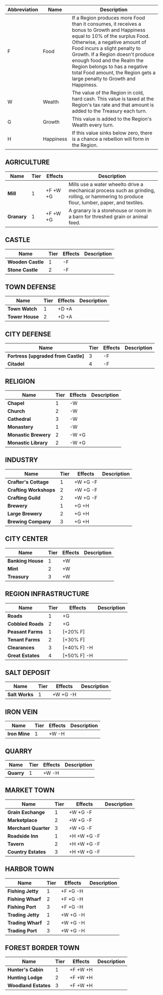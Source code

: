 Abbreviation | Name | Description
------------ | ------------ | -------------
F | Food | If a Region produces more Food than it consumes, it receives a bonus to Growth and Happiness equal to 10% of the surplus Food. Otherwise, a negative amount of Food incurs a slight penalty to Growth. If a Region doesn't produce enough food and the Realm the Region belongs to has a negative total Food amount, the Region gets a large penalty to Growth and Happiness.
W | Wealth | The value of the Region in cold, hard cash. This value is taxed at the Region's tax rate and that amount is added to the Treasury each turn.
G | Growth | This value is added to the Region's Wealth every turn.
H | Happiness | If this value sinks below zero, there is a chance a rebellion will form in the Region.

## AGRICULTURE

Name | Tier | Effects | Description
------------ | ------------ | ------------- | -------------
**Mill** | 1 | +F +W +G| Mills use a water wheelto drive a mechanical process such as grinding, rolling, or hammering to produce flour, lumber, paper, and textiles.
**Granary** | 1 | +F +W +G | A granary is a storehouse or room in a barn for threshed grain or animal feed.

## CASTLE

Name | Tier | Effects | Description
------------ | ------------ | ------------- | -------------
**Wooden Castle** | 1 | -F | 
**Stone Castle** | 2 | -F | 

## TOWN DEFENSE

Name | Tier | Effects | Description
------------ | ------------ | ------------- | -------------
**Town Watch** | 1 | +D +A | 
**Tower House** | 2 | +D +A | 

## CITY DEFENSE

Name | Tier | Effects | Description
------------ | ------------ | ------------- | -------------
**Fortress [upgraded from Castle]** | 3 | -F | 
**Citadel** | 4 | -F | 

## RELIGION

Name | Tier | Effects | Description
------------ | ------------ | ------------- | -------------
**Chapel** | 1 | -W |
**Church** | 2 | -W |
**Cathedral** | 3 | -W |
**Monastery** | 1 | -W | 
**Monastic Brewery** | 2 | -W +G |
**Monastic Library** | 2 | -W +G | 

## INDUSTRY

Name | Tier | Effects | Description
------------ | ------------ | ------------- | -------------
**Crafter's Cottage** | 1 | +W +G -F| 
**Crafting Workshops** | 2 | +W +G -F|
**Crafting Guild** | 2 | +W +G -F|
**Brewery** | 1 | +G +H | 
**Large Brewery** | 2 | +G +H | 
**Brewing Company** | 3 | +G +H | 

## CITY CENTER

Name | Tier | Effects | Description
------------ | ------------ | ------------- | -------------
**Banking House** | 1 | +W | 
**Mint** | 2 | +W | 
**Treasury** | 3 | +W | 

## REGION INFRASTRUCTURE

Name | Tier | Effects | Description
------------ | ------------ | ------------- | -------------
**Roads** | 1 | +G | 
**Cobbled Roads** | 2 | +G | 
**Peasant Farms** | 1 | [+20% F] | 
**Tenant Farms** | 2 | [+30% F] | 
**Clearances** | 3 | [+40% F] -H |
**Great Estates** | 4 | [+50% F] -H | 

## SALT DEPOSIT

Name | Tier | Effects | Description
------------ | ------------ | ------------- | -------------
**Salt Works** | 1 | +W +G -H | 

## IRON VEIN

Name | Tier | Effects | Description
------------ | ------------ | ------------- | -------------
**Iron Mine** | 1 | +W -H | 

## QUARRY

Name | Tier | Effects | Description
------------ | ------------ | ------------- | -------------
**Quarry** | 1 | +W -H | 

## MARKET TOWN

Name | Tier | Effects | Description
------------ | ------------ | ------------- | -------------
**Grain Exchange** | 1 | +W +G -F | 
**Marketplace** | 2 | +W +G -F | 
**Merchant Quarter** | 3 | +W +G -F | 
**Roadside Inn** | 1 | +H +W +G -F | 
**Tavern** | 2 | +H +W +G -F | 
**Country Estates** | 3 | +H +W +G -F | 

## HARBOR TOWN

Name | Tier | Effects | Description
------------ | ------------ | ------------- | -------------
**Fishing Jetty** | 1 | +F +G -H | 
**Fishing Wharf** | 2 | +F +G -H | 
**Fishing Port** | 3 | +F +G -H | 
**Trading Jetty** | 1 | +W +G -H | 
**Trading Wharf** | 2 | +W +G -H | 
**Trading Port** | 3 | +W +G -H | 


## FOREST BORDER TOWN

Name | Tier | Effects | Description
------------ | ------------ | ------------- | -------------
**Hunter's Cabin** | 1 | +F +W +H | 
**Hunting Lodge** | 2 | +F +W +H | 
**Woodland Estates** | 3 | +F +W +H | 
